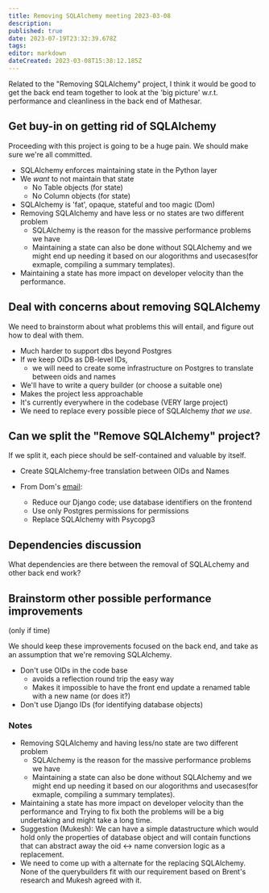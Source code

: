 ```yaml
---
title: Removing SQLAlchemy meeting 2023-03-08
description: 
published: true
date: 2023-07-19T23:32:39.678Z
tags: 
editor: markdown
dateCreated: 2023-03-08T15:38:12.185Z
---
```


Related to the "Removing SQLAlchemy" project, I think it would be good to get the back end team together to look at the 'big picture' w.r.t. performance and cleanliness in the back end of Mathesar. 

## Get buy-in on getting rid of SQLAlchemy

Proceeding with this project is going to be a huge pain. We should make sure we're all committed.

- SQLAlchemy enforces maintaining state in the Python layer
- We _want_ to not maintain that state
    - No Table objects (for state)
    - No Column objects (for state)
- SQLAlchemy is 'fat', opaque, stateful and too magic (Dom)
- Removing SQLAlchemy and have less or no states are two different problem
    - SQLAlchemy is the reason for the massive performance problems we have
    - Maintaining a state can also be done without SQLAlchemy and we might end up needing it based on our alogorithms and usecases(for exmaple, compiling a summary templates).
- Maintaining a state has more impact on developer velocity than the performance.

## Deal with concerns about removing SQLAlchemy 

We need to brainstorm about what problems this will entail, and figure out how to deal with them.

- Much harder to support dbs beyond Postgres
- If we keep OIDs as DB-level IDs, 
    - we will need to create some infrastructure on Postgres to translate between oids and names
- We'll have to write a query builder (or choose a suitable one)
- Makes the project less approachable
- It's currently everywhere in the codebase (VERY large project)
- We need to replace every possible piece of SQLAlchemy _that we use_.

## Can we split the "Remove SQLAlchemy" project?

If we split it, each piece should be self-contained and valuable by itself.

- Create SQLAlchemy-free translation between OIDs and Names


- From Dom's [email](https://groups.google.com/a/mathesar.org/g/mathesar-developers/c/9o5sPaqmups/m/I6iPSkHSBQAJ):
    - Reduce our Django code; use database identifiers on the frontend
    - Use only Postgres permissions for permissions
    - Replace SQLAlchemy with Psycopg3

## Dependencies discussion

What dependencies are there between the removal of SQLALchemy and other back end work?

## Brainstorm other possible performance improvements

(only if time)

We should keep these improvements focused on the back end, and take as an assumption that we're removing SQLAlchemy.

- Don't use OIDs in the code base
    - avoids a reflection round trip the easy way
    - Makes it impossible to have the front end update a renamed table with a new name (or does it?)
- Don't use Django IDs (for identifying database objects)


### Notes

- Removing SQLAlchemy and having less/no state are two different problem
    - SQLAlchemy is the reason for the massive performance problems we have
    - Maintaining a state can also be done without SQLAlchemy and we might end up needing it based on our alogorithms and usecases(for exmaple, compiling a summary templates). 
- Maintaining a state has more impact on developer velocity than the performance and Trying to fix both the problems will be a big undertaking and might take a long time.
- Suggestion (Mukesh): We can have a simple datastructure which would hold only the properties of database object and will contain functions that can abstract away the oid <-> name conversion logic as a replacement.
- We need to come up with a alternate for the replacing SQLAlchemy. None of the querybuilders fit with our requirement based on Brent's research and Mukesh agreed with it.
